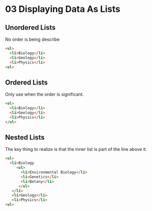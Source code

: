 # 03 Displaying Data As Lists

## Unordered Lists

No order is being describe

```html
<ul>
  <li>Biology</li>
  <li>Geology</li>
  <li>Physics</li>
<ul>
```

## Ordered Lists

Only use when the order is significant.

```html
<ol>
  <li>Biology</li>
  <li>Geology</li>
  <li>Physics</li>
</ol>
```

## Nested Lists

The key thing to realize is that the inner list is part of the line above it.

```html
<ul>
  <li>Biology
     <ul>
       <li>Environmental Biology</li>
       <li>Genetics</li>
       <li>Botany</li>
      </ul>
   </li>
   <li>Geology</li>
   <li>Physics</li>
<ul>
```